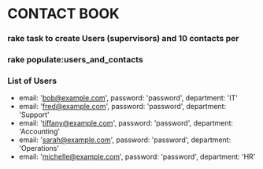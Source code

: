 # CONTACT BOOK

### rake task to create Users (supervisors) and 10 contacts per
### rake populate:users_and_contacts
### List of Users

* email: 'bob@example.com', password: 'password', department: 'IT'
* email: 'fred@example.com', password: 'password', department: 'Support'
* email: 'tiffany@example.com', password: 'password', department: 'Accounting'
* email: 'sarah@example.com', password: 'password', department: 'Operations'
* email: 'michelle@example.com', password: 'password', department: 'HR'
